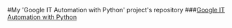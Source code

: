 #My 'Google IT Automation with Python' project's repository
###[Google IT Automation with Python](https://www.coursera.org/learn/automating-real-world-tasks-python/home/welcome)